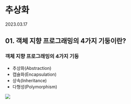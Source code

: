 # 추상화

2023.03.17

## 01. 객체 지향 프로그래밍의 4가지 기둥이란?

### 객체 지향 프로그래밍의 4가지 기둥
- 추상화(Abstraction)
- 캡슐화(Encapsulation)
- 상속(Inheritance)
- 다형성(Polymorphism)

<img src="https://i.imgur.com/oQeEd4g.png">
